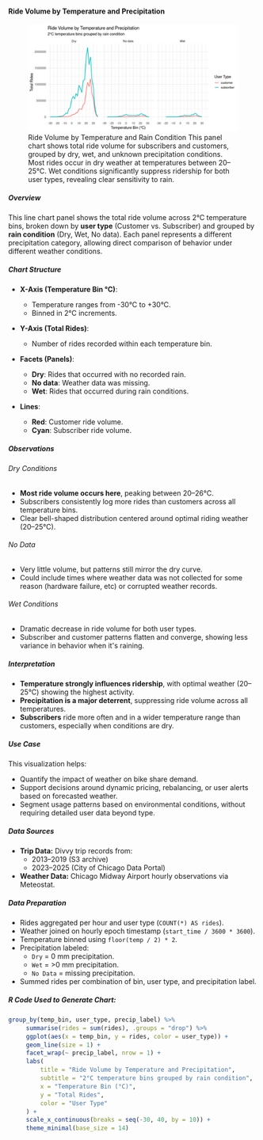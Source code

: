 #### Ride Volume by Temperature and Precipitation

<figure class="float-right">
  <a href="../images/Ride_Volume_by_Temp_and_Precipitation.png" target="_blank" title="Select image to open full sized chart">
  <img src="../images/thumbnails/Ride_Volume_by_Temp_and_Precipitation.png" alt="Line chart panel showing total ride volume by temperature bin and precipitation condition (Dry, No data, Wet). Subscriber rides (cyan) consistently exceed customer rides (red), with peak volumes in dry weather around 20–25°C. Wet conditions show sharply reduced volume across both user types.">
  </a>
  <figcaption>
  Ride Volume by Temperature and Rain Condition
This panel chart shows total ride volume for subscribers and customers, grouped by dry, wet, and unknown precipitation conditions. Most rides occur in dry weather at temperatures between 20–25°C. Wet conditions significantly suppress ridership for both user types, revealing clear sensitivity to rain.
  </figcaption>
</figure>


##### Overview
This line chart panel shows the total ride volume across 2°C temperature bins, broken down by **user type** (Customer vs. Subscriber) and grouped by **rain condition** (Dry, Wet, No data). Each panel represents a different precipitation category, allowing direct comparison of behavior under different weather conditions.

##### Chart Structure

- **X-Axis (Temperature Bin °C)**:
  - Temperature ranges from -30°C to +30°C.
  - Binned in 2°C increments.

- **Y-Axis (Total Rides)**:
  - Number of rides recorded within each temperature bin.

- **Facets (Panels)**:
  - **Dry**: Rides that occurred with no recorded rain.
  - **No data**: Weather data was missing.
  - **Wet**: Rides that occurred during rain conditions.

- **Lines**:
  - **Red**: Customer ride volume.
  - **Cyan**: Subscriber ride volume.

##### Observations

###### Dry Conditions
- **Most ride volume occurs here**, peaking between 20–26°C.
- Subscribers consistently log more rides than customers across all temperature bins.
- Clear bell-shaped distribution centered around optimal riding weather (20–25°C).

###### No Data
- Very little volume, but patterns still mirror the dry curve.
- Could include times where weather data was not collected for some reason (hardware failure, etc) or corrupted weather records.

###### Wet Conditions
- Dramatic decrease in ride volume for both user types.
- Subscriber and customer patterns flatten and converge, showing less variance in behavior when it's raining.

##### Interpretation

- **Temperature strongly influences ridership**, with optimal weather (20–25°C) showing the highest activity.
- **Precipitation is a major deterrent**, suppressing ride volume across all temperatures.
- **Subscribers** ride more often and in a wider temperature range than customers, especially when conditions are dry.

##### Use Case

This visualization helps:
- Quantify the impact of weather on bike share demand.
- Support decisions around dynamic pricing, rebalancing, or user alerts based on forecasted weather.
- Segment usage patterns based on environmental conditions, without requiring detailed user data beyond type.

##### Data Sources

- **Trip Data:** Divvy trip records from:
  - 2013–2019 (S3 archive)
  - 2023–2025 (City of Chicago Data Portal)
- **Weather Data:** Chicago Midway Airport hourly observations via Meteostat.

##### Data Preparation

- Rides aggregated per hour and user type (`COUNT(*) AS rides`).
- Weather joined on hourly epoch timestamp (`start_time / 3600 * 3600`).
- Temperature binned using `floor(temp / 2) * 2`.
- Precipitation labeled:
  - `Dry` = 0 mm precipitation.
  - `Wet` = >0 mm precipitation.
  - `No Data` = missing precipitation.
- Summed rides per combination of bin, user type, and precipitation label.

##### R Code Used to Generate Chart:

```R
group_by(temp_bin, user_type, precip_label) %>%
     summarise(rides = sum(rides), .groups = "drop") %>%
     ggplot(aes(x = temp_bin, y = rides, color = user_type)) +
     geom_line(size = 1) +
     facet_wrap(~ precip_label, nrow = 1) +
     labs(
         title = "Ride Volume by Temperature and Precipitation",
         subtitle = "2°C temperature bins grouped by rain condition",
         x = "Temperature Bin (°C)",
         y = "Total Rides",
         color = "User Type"
     ) +
     scale_x_continuous(breaks = seq(-30, 40, by = 10)) +
     theme_minimal(base_size = 14)
```
